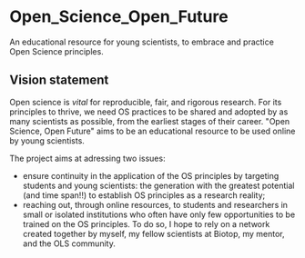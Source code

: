# Open_Science_Open_Future
An educational resource for young scientists, to embrace and practice Open Science principles.

## Vision statement

Open science is _vital_ for reproducible, fair, and rigorous research. For its principles to thrive, we need OS practices to be shared and adopted by as many scientists as possible, from the earliest stages of their career. 
"Open Science, Open Future" aims to be an educational resource to be used online by young scientists.

The project aims at adressing two issues:
- ensure continuity in the application of the OS principles by targeting students and young scientists: the generation with the greatest potential (and time span!!) to establish OS principles as a research reality;
- reaching out, through online resources, to students and researchers in small or isolated institutions who often have only few opportunities to be trained on the OS principles. To do so, I hope to rely on a network created together by myself, my fellow scientists at Biotop, my mentor, and the OLS community.
